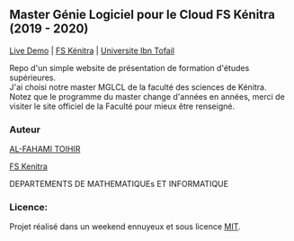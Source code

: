 ## Master Génie Logiciel pour le Cloud FS Kénitra (2019 - 2020)

[Live Demo](https://alfahami.github.io/mglcl-fsk-uit/) | [FS Kénitra](http://fs.uit.ac.ma/) | [Universite Ibn Tofail](http://uit.ac.ma/)

Repo d'un simple website de présentation de formation d'études supérieures.\
J'ai choisi notre master MGLCL de la faculté des sciences de Kénitra. \
Notez que le programme du master change d'années en années, merci de visiter le site officiel de la Faculté pour mieux être renseigné.

### Auteur
 [AL-FAHAMI TOIHIR](https://alfahami.github.io/ "Resume")
 
 [FS Kenitra](http://fs.uit.ac.ma/)
 
 DEPARTEMENTS DE MATHEMATIQUEs ET INFORMATIQUE
 
 ### Licence: 
 Projet réalisé dans un weekend ennuyeux et sous licence [MIT](https://opensource.org/licenses/MIT).


